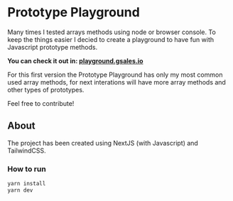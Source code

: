 # Prototype Playground

Many times I tested arrays methods using node or browser console. To keep the things easier I decied to create a playground to have fun with Javascript prototype methods.

**You can check it out in: [playground.gsales.io](https://playground.gsales.io)**

For this first version the Prototype Playground has only my most common used array methods, for next interations will have more array methods and other types of prototypes.

Feel free to contribute!

## About

The project has been created using NextJS (with Javascript) and TailwindCSS.

### How to run

```bash
yarn install
yarn dev
```
